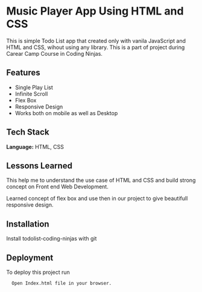 # Music Player App Using HTML and CSS

This is simple Todo List app that created only with vanila JavaScript and HTML and CSS, wihout using any
library. This is a part of project during Carear Camp Course in Coding Ninjas.



## Features

- Single Play List 
- Infinite Scroll
- Flex Box
- Responsive Design
- Works both on mobile as well as Desktop


## Tech Stack

**Language:** HTML, CSS



## Lessons Learned
This help me to understand the use case of HTML and CSS and build strong concept on Front end Web Development.

Learned concept of flex box and use then in our project to give beautifull responsive design.

## Installation

Install todolist-coding-ninjas with git


## Deployment

To deploy this project run

```bash
  Open Index.html file in your browser.
```

